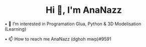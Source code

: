 <h1 align="center">Hi 👋, I'm AnaNazz</h1>

• 👀 I’m interested in Programation Glua, Python & 3D Modelisation (Learning)

• 📫 How to reach me AnaNazz (dghoh mwp)#9591
